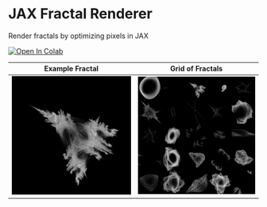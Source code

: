 # JAX Fractal Renderer

Render fractals by optimizing pixels in JAX

[![Open In Colab](https://colab.research.google.com/assets/colab-badge.svg)](https://colab.research.google.com/github/tripplyons/jax-fractal-renderer/blob/main/jax-fractal-renderer.ipynb)

| Example Fractal | Grid of Fractals |
| --- | --- |
| ![Example Fractal](example.png) | ![Grid of Fractals](grid.png) |
